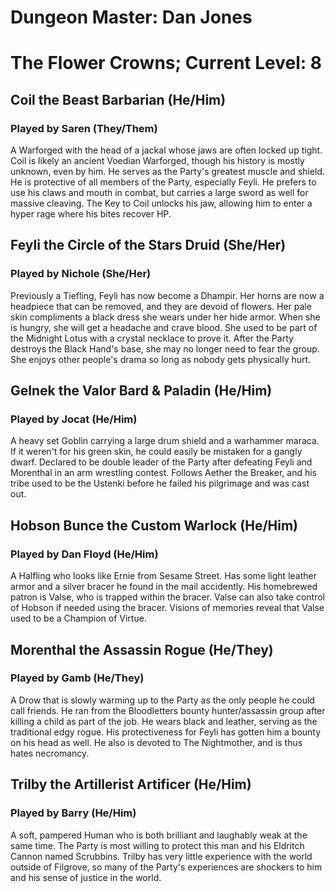 # Dungeon Master: Dan Jones

# The Flower Crowns; Current Level: 8

## Coil the Beast Barbarian (He/Him)

### Played by Saren (They/Them)

A Warforged with the head of a jackal whose jaws are often locked up tight. Coil is likely an ancient Voedian Warforged, though his history is mostly unknown, even by him. He serves as the Party's greatest muscle and shield. He is protective of all members of the Party, especially Feyli. He prefers to use his claws and mouth in combat, but carries a large sword as well for massive cleaving. The Key to Coil unlocks his jaw, allowing him to enter a hyper rage where his bites recover HP.

## Feyli the Circle of the Stars Druid (She/Her)

### Played by Nichole (She/Her)

Previously a Tiefling, Feyli has now become a Dhampir. Her horns are now a headpiece that can be removed, and they are devoid of flowers. Her pale skin compliments a black dress she wears under her hide armor. When she is hungry, she will get a headache and crave blood. She used to be part of the Midnight Lotus with a crystal necklace to prove it. After the Party destroys the Black Hand's base, she may no longer need to fear the group. She enjoys other people's drama so long as nobody gets physically hurt.

## Gelnek the Valor Bard & Paladin (He/Him)

### Played by Jocat (He/Him)

A heavy set Goblin carrying a large drum shield and a warhammer maraca. If it weren't for his green skin, he could easily be mistaken for a gangly dwarf. Declared to be double leader of the Party after defeating Feyli and Morenthal in an arm wrestling contest. Follows Aether the Breaker, and his tribe used to be the Ustenki before he failed his pilgrimage and was cast out.

## Hobson Bunce the Custom Warlock (He/Him)

### Played by Dan Floyd (He/Him)

A Halfling who looks like Ernie from Sesame Street. Has some light leather armor and a silver bracer he found in the mail accidently. His homebrewed patron is Valse, who is trapped within the bracer. Valse can also take control of Hobson if needed using the bracer. Visions of memories reveal that Valse used to be a Champion of Virtue.

## Morenthal the Assassin Rogue (He/They)

### Played by Gamb (He/They)

A Drow that is slowly warming up to the Party as the only people he could call friends. He ran from the Bloodletters bounty hunter/assassin group after killing a child as part of the job. He wears black and leather, serving as the traditional edgy rogue. His protectiveness for Feyli has gotten him a bounty on his head as well. He also is devoted to The Nightmother, and is thus hates necromancy.

## Trilby the Artillerist Artificer (He/Him)

### Played by Barry (He/Him)

A soft, pampered Human who is both brilliant and laughably weak at the same time. The Party is most willing to protect this man and his Eldritch Cannon named Scrubbins. Trilby has very little experience with the world outside of Filgrove, so many of the Party's experiences are shockers to him and his sense of justice in the world.
